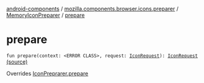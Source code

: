 [android-components](../../index.md) / [mozilla.components.browser.icons.preparer](../index.md) / [MemoryIconPreparer](index.md) / [prepare](./prepare.md)

# prepare

`fun prepare(context: <ERROR CLASS>, request: `[`IconRequest`](../../mozilla.components.browser.icons/-icon-request/index.md)`): `[`IconRequest`](../../mozilla.components.browser.icons/-icon-request/index.md) [(source)](https://github.com/mozilla-mobile/android-components/blob/master/components/browser/icons/src/main/java/mozilla/components/browser/icons/preparer/MemoryIconPreparer.kt#L21)

Overrides [IconPreprarer.prepare](../-icon-preprarer/prepare.md)

